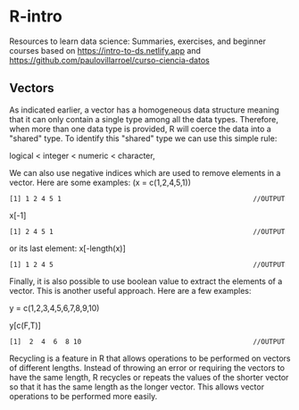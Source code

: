 # R-intro
Resources to learn data science: Summaries, exercises, and beginner courses based on https://intro-to-ds.netlify.app and https://github.com/paulovillarroel/curso-ciencia-datos

## Vectors
As indicated earlier, a vector has a homogeneous data structure meaning that it can only contain a single type among all the data types. Therefore, when more than one data type is provided, R will coerce the data into a "shared" type. To identify this "shared" type we can use this simple rule:

logical < integer < numeric < character,


We can also use negative indices which are used to remove elements in a vector. Here are some examples:
(x = c(1,2,4,5,1))
```
[1] 1 2 4 5 1                                                //OUTPUT

```

x[-1]
```
[1] 2 4 5 1                                                  //OUTPUT
```

or its last element:
x[-length(x)]
```
[1] 1 2 4 5                                                  //OUTPUT

```

Finally, it is also possible to use boolean value to extract the elements of a vector. This is another useful approach. Here are a few examples:

y = c(1,2,3,4,5,6,7,8,9,10)

y[c(F,T)]

```
[1]  2  4  6  8 10                                           //OUTPUT

```
Recycling is a feature in R that allows operations to be performed on vectors of different lengths. Instead of throwing an error or requiring the vectors to have the same length, R recycles or repeats the values of the shorter vector so that it has the same length as the longer vector. This allows vector operations to be performed more easily.

